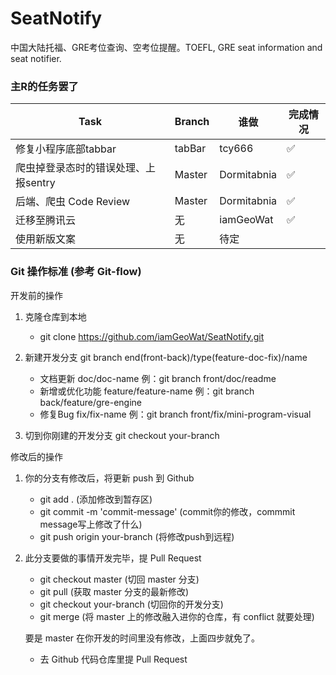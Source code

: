 # SeatNotify
中国大陆托福、GRE考位查询、空考位提醒。TOEFL, GRE seat information and seat notifier.

### 主R的任务罢了
|  Task | Branch | 谁做 | 完成情况 |
|    ----    |  ----  | -- | --- |
|  修复小程序底部tabbar  | tabBar | tcy666 | ✅ |
| 爬虫掉登录态时的错误处理、上报sentry | Master | Dormitabnia | ✅ |
| 后端、爬虫 Code Review  | Master | Dormitabnia | ✅ |
| 迁移至腾讯云  | 无 | iamGeoWat | ✅ |
| 使用新版文案 | 无 | 待定 |  |

### Git 操作标准 (参考 Git-flow)
开发前的操作
1. 克隆仓库到本地

    - git clone https://github.com/iamGeoWat/SeatNotify.git

2. 新建开发分支 git branch end(front-back)/type(feature-doc-fix)/name
    - 文档更新 doc/doc-name 例：git branch front/doc/readme
    - 新增或优化功能 feature/feature-name 例：git branch back/feature/gre-engine
    - 修复Bug fix/fix-name 例：git branch front/fix/mini-program-visual
    
3. 切到你刚建的开发分支 git checkout your-branch

修改后的操作
    
1. 你的分支有修改后，将更新 push 到 Github
    - git add . (添加修改到暂存区)
    - git commit -m 'commit-message' (commit你的修改，commmit message写上修改了什么)
    - git push origin your-branch (将修改push到远程)

2. 此分支要做的事情开发完毕，提 Pull Request
    - git checkout master (切回 master 分支)
    - git pull (获取 master 分支的最新修改)
    - git checkout your-branch (切回你的开发分支)
    - git merge (将 master 上的修改融入进你的仓库，有 conflict 就要处理)
    
    要是 master 在你开发的时间里没有修改，上面四步就免了。
    - 去 Github 代码仓库里提 Pull Request
